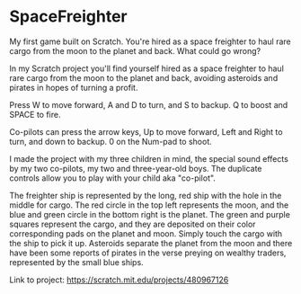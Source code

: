 # SpaceFreighter
My first game built on Scratch. You're hired as a space freighter to haul rare cargo from the moon to the planet and back. What could go wrong? 

In my Scratch project you'll find yourself hired as a space freighter to haul rare cargo from the moon to the planet and back, avoiding asteroids and pirates in hopes of turning a profit. 

Press W to move forward, A and D to turn, and S to backup. Q to boost and SPACE to fire. 

Co-pilots can press the arrow keys, Up to move forward, Left and Right to turn, and down to backup. 0 on the Num-pad to shoot.

I made the project with my three children in mind, the special sound effects by my two co-pilots, my two and three-year-old boys. The duplicate controls allow you to play with your child aka "co-pilot".

The freighter ship is represented by the long, red ship with the hole in the middle for cargo. The red circle in the top left represents the moon, and the blue and green circle in the bottom right is the planet. The green and purple squares represent the cargo, and they are deposited on their color corresponding pads on the planet and moon. Simply touch the cargo with the ship to pick it up. Asteroids separate the planet from the moon and there have been some reports of pirates in the verse preying on wealthy traders, represented by the small blue ships. 

Link to project: https://scratch.mit.edu/projects/480967126
